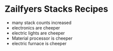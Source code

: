 # Zailfyers Stacks Recipes
* many stack counts increased
* electronics are cheeper
* electric lights are cheeper
* Material processor is cheeper
* electric furnace is cheeper
